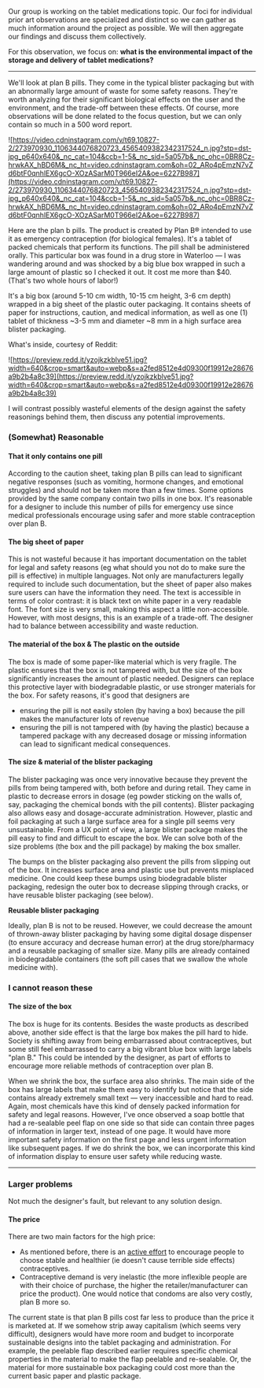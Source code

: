 Our group is working on the tablet medications topic. Our foci for individual prior art observations are specialized and distinct so we can gather as much information around the project as possible. We will then aggregate our findings and discuss them collectively.

For this observation, we focus on: **what is the environmental impact of the storage and delivery of tablet medications?**
****

We'll look at plan B pills. They come in the typical blister packaging but with an abnormally large amount of waste for some safety reasons. They're worth analyzing for their significant biological effects on the user and the environment, and the trade-off between these effects. Of course, more observations will be done related to the focus question, but we can only contain so much in a 500 word report.

![https://video.cdninstagram.com/v/t69.10827-2/273970930_1106344076820723_4565409382342317524_n.jpg?stp=dst-jpg_p640x640&_nc_cat=104&ccb=1-5&_nc_sid=5a057b&_nc_ohc=0BR8Cz-hrwkAX_hBD6M&_nc_ht=video.cdninstagram.com&oh=02_ARo4pEmzN7vZd6btF0qnhlEX6gcO-XOzASarM0T966eI2A&oe=6227B987](https://video.cdninstagram.com/v/t69.10827-2/273970930_1106344076820723_4565409382342317524_n.jpg?stp=dst-jpg_p640x640&_nc_cat=104&ccb=1-5&_nc_sid=5a057b&_nc_ohc=0BR8Cz-hrwkAX_hBD6M&_nc_ht=video.cdninstagram.com&oh=02_ARo4pEmzN7vZd6btF0qnhlEX6gcO-XOzASarM0T966eI2A&oe=6227B987)

Here are the plan b pills. The product is created by Plan B® intended to use it as emergency contraception (for biological females). It's a tablet of packed chemicals that perform its functions. The pill shall be administered orally. This particular box was found in a drug store in Waterloo — I was wandering around and was shocked by a big blue box wrapped in such a large amount of plastic so I checked it out. It cost me more than $40. (That's two whole hours of labor!)

It's a big box (around 5-10 cm width, 10-15 cm height,  3-6 cm depth) wrapped in a big sheet of the plastic outer packaging. It contains sheets of paper for instructions, caution, and medical information, as well as one (1) tablet of thickness ~3-5 mm and diameter ~8 mm in a high surface area blister packaging.

What's inside, courtesy of Reddit:

![https://preview.redd.it/yzojkzkblve51.jpg?width=640&crop=smart&auto=webp&s=a2fed8512e4d09300f19912e28676a9b2b4a8c39](https://preview.redd.it/yzojkzkblve51.jpg?width=640&crop=smart&auto=webp&s=a2fed8512e4d09300f19912e28676a9b2b4a8c39)

I will contrast possibly wasteful elements of the design against the safety reasonings behind them, then discuss any potential improvements.

### (Somewhat) Reasonable

#### That it only contains one pill
According to the caution sheet, taking plan B pills can lead to significant negative responses (such as vomiting, hormone changes, and emotional struggles) and should not be taken more than a few times. Some options provided by the same company contain two pills in one box. It's reasonable for a designer to include this number of pills for emergency use since medical professionals encourage using safer and more stable contraception over plan B.

#### The big sheet of paper
This is not wasteful because it has important documentation on the tablet for legal and safety reasons (eg what should you not do to make sure the pill is effective) in multiple languages. Not only are manufacturers legally required to include such documentation, but the sheet of paper also makes sure users can have the information they need. The text is accessible in terms of color contrast: it is black text on white paper in a very readable font. The font size is very small, making this aspect a little non-accessible. However, with most designs, this is an example of a trade-off. The designer had to balance between accessibility and waste reduction.

#### The material of the box & The plastic on the outside
The box is made of some paper-like material which is very fragile. The plastic ensures that the box is not tampered with, but the size of the box significantly increases the amount of plastic needed. Designers can replace this protective layer with biodegradable plastic, or use stronger materials for the box. For safety reasons, it's good that designers are 
- ensuring the pill is not easily stolen (by having a box) because the pill makes the manufacturer lots of revenue
- ensuring the pill is not tampered with (by having the plastic) because a tampered package with any decreased dosage or missing information can lead to significant medical consequences. 

#### The size & material of the blister packaging
The blister packaging was once very innovative because they prevent the pills from being tampered with, both before and during retail. They came in plastic to decrease errors in dosage (eg powder sticking on the walls of, say, packaging the chemical bonds with the pill contents). Blister packaging also allows easy and dosage-accurate administration. However, plastic and foil packaging at such a large surface area for a single pill seems very unsustainable. From a UX point of view, a large blister package makes the pill easy to find and difficult to escape the box. We can solve both of the size problems (the box and the pill package) by making the box smaller. 

The bumps on the blister packaging also prevent the pills from slipping out of the box. It increases surface area and plastic use but prevents misplaced medicine. One could keep these bumps using biodegradable blister packaging, redesign the outer box to decrease slipping through cracks, or have reusable blister packaging (see below).

**Reusable blister packaging**

Ideally, plan B is not to be reused. However, we could decrease the amount of thrown-away blister packaging by having some digital dosage dispenser (to ensure accuracy and decrease human error) at the drug store/pharmacy and a reusable packaging of smaller size. Many pills are already contained in biodegradable containers (the soft pill cases that we swallow the whole medicine with).

### I cannot reason these
#### The size of the box
The box is huge for its contents. Besides the waste products as described above, another side effect is that the large box makes the pill hard to hide. Society is shifting away from being embarrassed about contraceptives, but some still feel embarrassed to carry a big vibrant blue box with large labels "plan B." This could be intended by the designer, as part of efforts to encourage more reliable methods of contraception over plan B. 

When we shrink the box, the surface area also shrinks. The main side of the box has large labels that make them easy to identify but notice that the side contains already extremely small text — very inaccessible and hard to read. Again, most chemicals have this kind of densely packed information for safety and legal reasons. However, I've once observed a soap bottle that had a re-sealable peel flap on one side so that side can contain three pages of information in larger text, instead of one page. It would have more important safety information on the first page and less urgent information like subsequent pages. If we do shrink the box, we can incorporate this kind of information display to ensure user safety while reducing waste.


****
### Larger problems
Not much the designer's fault, but relevant to any solution design.

#### The price
There are two main factors for the high price:
- As mentioned before, there is an [active effort](https://www.theguardian.com/society/2019/nov/27/morning-after-pill-expensive-high-street) to encourage people to choose stable and healthier (ie doesn't cause terrible side effects) contraceptives.
- Contraceptive demand is very inelastic (the more inflexible people are with their choice of purchase, the higher the retailer/manufacturer can price the product). One would notice that condoms are also very costly, plan B more so. 

The current state is that plan B pills cost far less to produce than the price it is marketed at. If we somehow strip away capitalism (which seems very difficult), designers would have more room and budget to incorporate sustainable designs into the tablet packaging and administration. For example, the peelable flap described earlier requires specific chemical properties in the material to make the flap peelable and re-sealable. Or, the material for more sustainable box packaging could cost more than the current basic paper and plastic package.

